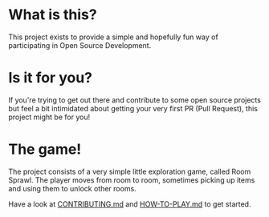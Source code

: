 # What is this?
This project exists to provide a simple and hopefully fun way of participating in Open Source Development.

# Is it for you?
If you're trying to get out there and contribute to some open source projects but feel a bit intimidated about getting your very first PR (Pull Request), this project might be for you!

# The game!
The project consists of a very simple little exploration game, called Room Sprawl. The player moves from room to room, sometimes picking up items and using them to unlock other rooms. 

Have a look at [CONTRIBUTING.md](CONTRIBUTING.md) and [HOW-TO-PLAY.md](HOW-TO-PLAY.md) to get started.
